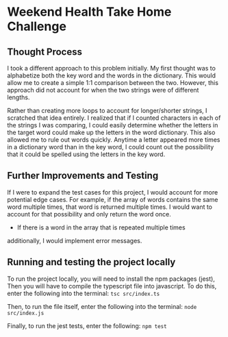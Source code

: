 # Weekend Health Take Home Challenge

## Thought Process
I took a different approach to this problem initially. My first thought was to 
alphabetize both the key word and the words in the dictionary. This would allow me
to create a simple 1:1 comparison between the two. However, this approach did 
not account for when the two strings were of different lengths. 

Rather than creating more loops to account for longer/shorter strings, I scratched
that idea entirely. I realized that if I counted characters in each of the strings
I was comparing, I could easily determine whether the letters in the target word could 
make up the letters in the word dictionary. This also allowed me to rule out words quickly.
Anytime a letter appeared more times in a dictionary word than in the key word, I could
count out the possibility that it could be spelled using the letters in the key word.

## Further Improvements and Testing
If I were to expand the test cases for this project, I would account for more potential
edge cases. For example, if the array of words contains the same word multiple times, 
that word is returned multiple times. I would want to account for that possibility
and only return the word once. 

* If there is a word in the array that is repeated multiple times

additionally, I would implement error messages.

## Running and testing the project locally
To run the project locally, you will need to install the npm packages (jest),
Then you will have to compile the typescript file into javascript. To do this, enter 
the following into the terminal:
```tsc src/index.ts```

Then, to run the file itself, enter the following into the terminal:
```node src/index.js```

Finally, to run the jest tests, enter the following: 
```npm test```
